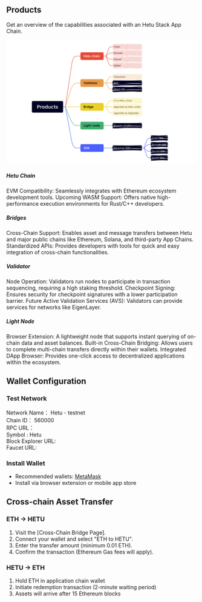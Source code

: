 
## Products
Get an overview of the capabilities associated with an Hetu Stack App  Chain.

<img src="./images/products.png" title="Products">


##### Hetu Chain
EVM Compatibility: Seamlessly integrates with Ethereum ecosystem development tools.
Upcoming WASM Support: Offers native high-performance execution environments for Rust/C++ developers.
##### Bridges
Cross-Chain Support: Enables asset and message transfers between Hetu and major public chains like Ethereum, Solana, and third-party App Chains.
Standardized APIs: Provides developers with tools for quick and easy integration of cross-chain functionalities.
##### Validator
Node Operation: Validators run nodes to participate in transaction sequencing, requiring a high staking threshold.
Checkpoint Signing: Ensures security for checkpoint signatures with a lower participation barrier.
Future Active Validation Services (AVS): Validators can provide services for networks like EigenLayer.
##### Light Node
Browser Extension: A lightweight node that supports instant querying of on-chain data and asset balances.
Built-in Cross-Chain Bridging: Allows users to complete multi-chain transfers directly within their wallets.
Integrated DApp Browser: Provides one-click access to decentralized applications within the ecosystem.

## Wallet Configuration
### Test Network
Network Name： Hetu - testnet  
Chain ID：  560000  
RPC URL：  
Symbol :  Hetu  
Block Explorer URL:  
Faucet URL:    

###  Install Wallet
- Recommended wallets:  [MetaMask](https://metamask.io/)
- Install via browser extension or mobile app store

##  Cross-chain Asset Transfer
### ETH → HETU

1. Visit the [Cross-Chain Bridge Page].
2. Connect your wallet and select "ETH to HETU".
3. Enter the transfer amount (minimum 0.01 ETH).
4. Confirm the transaction (Ethereum Gas fees will apply).

### HETU → ETH
1. Hold ETH in application chain wallet
2. Initiate redemption transaction (2-minute waiting period)
3. Assets will arrive after 15 Ethereum blocks


